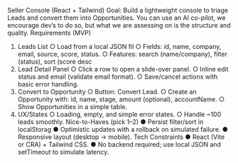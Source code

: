 Seller Console (React + Tailwind)
Goal: Build a lightweight console to triage Leads and convert them into Opportunities. You can use an
AI co-pilot, we encourage dev’s to do so, but what we are assessing on is the structure and quality.
Requirements (MVP)
1. Leads List
○ Load from a local JSON fil
○ Fields: id, name, company, email, source, score, status.
○ Features: search (name/company), filter (status), sort (score desc
2. Lead Detail Panel
○ Click a row to open a slide-over panel.
○ Inline edit status and email (validate email format).
○ Save/cancel actions with basic error handling.
3. Convert to Opportunity
○ Button: Convert Lead.
○ Create an Opportunity with: id, name, stage, amount (optional), accountName.
○ Show Opportunities in a simple table.
4. UX/States
○ Loading, empty, and simple error states.
○ Handle ~100 leads smoothly.
Nice-to-Haves (pick 1–2)
● Persist filter/sort in localStorag
● Optimistic updates with a rollback on simulated failure.
● Responsive layout (desktop → mobile).
Tech Constraints
● React (Vite or CRA) + Tailwind CSS.
● No backend required; use local JSON and setTimeout to simulate latency.